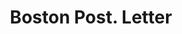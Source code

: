 ---
doi: 10.7916/D80C66SW
date_other: '1870'
date_other_textual: 1870-1879
form: correspondence
genre:
- Letters (correspondence)
name:
- Boston Post
object_in_context_url: https://biggert.cul.columbia.edu/items/view/ave_biggert_00338
subject_hierarchical_geographic:
- Boston, Massachusetts, United States
subject_name:
- Boston Post
title: Boston Post. Letter
sort_title: Boston Post. Letter
call_number: ave_biggert_00338
coordinates:
- 42.35805555555556,-71.06361111111111
pid: ave_biggert_00338
identifiers: ave_biggert_00338
canvas_id: ldpd:395612
permalink: "/items/ave_biggert_00338/"
layout: iiif-image-page
---